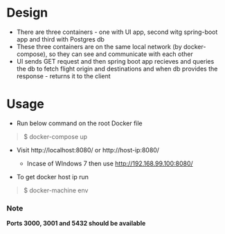 # Design 

* There are three containers - one with UI app, second witg spring-boot app and third with Postgres db
* These three containers are on the same local network (by docker-compose), so they can see and communicate with each other
* UI sends GET request and then spring boot app recieves and queries the db to fetch flight origin and destinations and when db provides the response - returns it to the client

# Usage

* Run below command on the root Docker file
> $ docker-compose up 

* Visit http://localhost:8080/ or http://host-ip:8080/
  * Incase of WIndows 7 then use http://192.168.99.100:8080/

* To get docker host ip run
> $ docker-machine env

### Note
**Ports 3000, 3001 and 5432 should be available**
